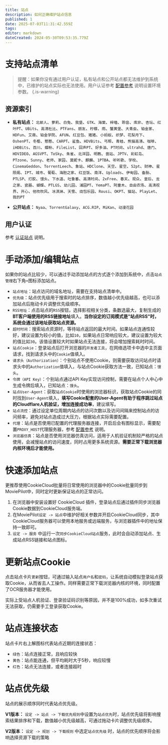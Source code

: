 ```yaml
---
title: 站点
description: 如何正确维护站点信息
published: 1
date: 2025-07-03T11:31:42.559Z
tags: 
editor: markdown
dateCreated: 2024-05-30T09:53:35.779Z
---
```


# 支持站点清单

> 提醒：如果你没有通过用户认证，私有站点和公开站点都无法维护到系统中，已维护的站点实际也无法使用。用户认证参考 [配置参考](/configuration) 说明设置环境参数。
{.is-warning}

## 资源索引
- **私有站点：**
`北邮人`、`萝莉`、`白兔`、`我堡`、`GTK`、`海棠`、`梓喵`、`聆音`、`库非`、`杏坛`、`红叶PT`、`UBits`、`高清杜比`、`PTFans`、`朋友`、`柠檬`、`雨`、`蟹黄堡`、`大青虫`、`铂金家`、`HDFun`、`艾薇`、`铂金学院`、`AFUN`、`红豆包`、`猪猪`、`小蚂蚁`、`织梦`、`花梨月下`、`OshenPT`、`冬樱`、`憨憨`、`CARPT`、`鲨鱼`、`HDVBits`、`丐帮`、`青蛙`、`熊猫高清`、`咖啡`、`iHDBits`、`百川`、`蝶粉`、`FileList`、`回声PT`、`好多油`、`PT时间`、`ultrahd`、`唐门`、`HDVIDEO`、`AGSVPT`、`ToSky`、`朱雀`、`北洋园`、`明教`、`兽站`、`JPTV`、`彩虹岛`、`PTzone`、`Sunny`、`老师`、`家园`、`莫妮卡`、`麒麟`、`1PTBA`、`听听歌`、`学校`、`CinemaGeddon`、`TorrentLeech`、`象站`、`HDClone`、`天空`、`星空`、`52pt`、`财神`、`星陨阁`、`IPT`、`城市`、`葡萄`、`海胆之家`、`红豆饭`、`南洋`、`Uploads`、`伊甸园`、`备胎`、`PTLSP`、`打胶`、`馒头`、`下水道`、`吐鲁番`、`高清时间`、`2xFree`、`春天`、`观众`、`皇后`、`龙之家`、`瓷器`、`蝴蝶`、`PTLGS`、`幼儿园`、`浦园PT`、`YemaPT`、`阿童木`、`自由农场`、`高清视界`、`开心`、`他吹吹风`、`冰淇淋`、`天雪`、`烧包乐园`、`Rousi`、`OKPT`、`猫站`、`PlayLet`、`我的PT`


- **公开站点：**
`Nyaa`、`TorrentGalaxy`、`ACG.RIP`、`MiKan`、`动漫花园`

## 用户认证

参考  [认证站点](/configuration) 说明。


# 手动添加/编辑站点

如果你的站点比较少，可以通过手动添加站点的方式逐个添加到系统中，点击`站点管理`右下角`+`图标添加站点。
- `站点地址`：站点访问的域名地址，需要在支持站点清单中。
- `优先级`：站点优先级用于搜索时的站点排序，数值越小优先级越高，也可以添加站点后拖动卡片调整优先级顺序。
- `RSS地址`：点击站点的`RSS`按钮，选择影视相关分类，条数选最大，复制生成的**BT客户端使用的RSS链接地址**填入。**当你设定的订阅模式是"站点RSS"时，系统会通过该地址获取站点资源。**
- `超时时间`：搜索站点资源时，等待站点返回的最大时间。如果站点连通性较好，建议设置为较小的值，比如`10`，如果站点日常响应较大，建议设置为较大的值比如`30`。该值设置较大时如果站点无法连接，将会增加搜索耗时时间。
- `站点Cookie`：登录站点后打开浏览器的`开发者工具`，在网络选项卡中选中主页面请求，找到请求头中的`Cookie`值填入。
- `请求头（Authorization）`：个别站点不使用Cookie，则需要获取访问站点时请求头中的`Authorization`值填入，与站点Cookie获取方法一致，已知站点：`馒头`。
- `令牌（API Key）`：个别站点通过API Key实现访问控制，需要在站点个人中心中生成令牌后填入，已知站点：`馒头`。
- `站点User-Agent`：获取`站点Cookie`时使用的浏览器标识，获取站点Cookie的同时找到`User-Agent`填入，**填写Cookie配套的User-Agent有助于程序跳过站点的Cloudflare人机验证，增加连接成功率**，建议填写。
- `站点流控`：通过设定单位周期内站点的访问次数以及访问间隔来控制站点的访问频率，避免对站点造成过大压力，根据站点实际需要配置。
- `代理`：站点是否使用已配置的代理服务器连接，开启后会有图标显示，需要配置`PROXY_HOST`代理服务器，参考 [配置参考](/configuration) 说明。
- `浏览器仿真`：站点是否使用浏览器仿真访问，适用于人机验证机制较严格的站点使用，会减慢站点的访问速度，同时占用更多系统资源。**需要正常下载浏览器内核环境后才能使用。**

# 快速添加站点

更推荐使用CookieCloud批量将日常使用的浏览器中的Cookie批量同步到MoviePilot中，同时定时更新保证站点的正常访问。
1. 在浏览器中安装设置好 CookieCloud 插件，登录站点后通过插件同步浏览器Cookie数据到CookieCloud服务端。
2. 在MoviePilot`设定 -> 站点`中维护好相关参数并开启CookieCloud同步，其中CookieCloud服务器可以使用本地服务或远端服务，与浏览器插件中的地址保持一致即可。
3. `设定 -> 服务` 中运行一次`同步CookieCloud站点`服务，此时会自动添加站点、生成站点RSS链接和站点图标。

# 更新站点Cookie

点击站点卡片`更新`按钮，可通过输入站点`用户名`和`密码`，让系统自动模拟登录站点获取Cookie，从而省去人工操作。同样需要正常下载浏览器内核的环境，同时配置了OCR服务器才能使用。

实际上受站点人机验证、登录验证码识别等原因，并不是100%成功，如多次重试无法获取，仍需要手工登录获取Cookie。

# 站点连接状态

站点卡片右上解图标代表站点近期的连接状态：
- `绿色`：站点连接正常，且响应较快
- `黄色`：站点能连通，但平均耗时大于5秒，响应较慢
- `红色`：站点无法连接，或者连接超时

# 站点优先级

站点的展示顺序同时代表站点优先级。

**V1版本：** `设定 -> 站点 -> 下载优先规则`中设置为`站点优先`时，站点优先级将影响搜索结果排序和下载，数值越小优先级越高，可通过拖动卡片调整优先级顺序。

**V2版本：** `设定 -> 规划 -> 下载规则` 中选定`站点优先级` 时，站点的优先顺序将会影响选择资源下载的策略